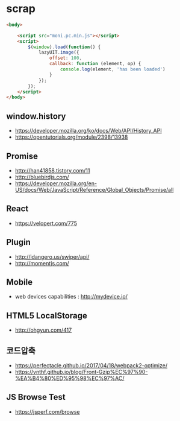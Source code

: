 scrap
========================
```html
<body>

	<script src="moni.pc.min.js"></script>
	<script>
		$(window).load(function() {
			lazyUIT.image({
				offset: 100,
				callback: function (element, op) {
					console.log(element, 'has been loaded')
				}
			});
		});
	</script>
</body>
```

window.history
---------------
* https://developer.mozilla.org/ko/docs/Web/API/History_API
* https://opentutorials.org/module/2398/13938

Promise
---------------
* http://han41858.tistory.com/11
* http://bluebirdjs.com/
* https://developer.mozilla.org/en-US/docs/Web/JavaScript/Reference/Global_Objects/Promise/all

React
---------------
* https://velopert.com/775

Plugin
---------------
* http://idangero.us/swiper/api/
* http://momentjs.com/

Mobile
---------------
* web devices capabilities : http://mydevice.io/

HTML5 LocalStorage
---------------
* http://ohgyun.com/417

코드압축
---------------
* https://perfectacle.github.io/2017/04/18/webpack2-optimize/
* https://vnthf.github.io/blog/Front-Gzip%EC%97%90-%EA%B4%80%ED%95%98%EC%97%AC/

JS Browse Test
---------------
* https://jsperf.com/browse

